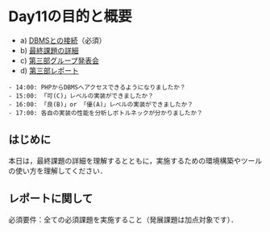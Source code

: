 # Day11の目的と概要

-   a) [DBMSとの接続](./connection_to_dbms "DBMSとの接続")（必須）
-   b) [最終課題の詳細](./final_task_details "最終課題の詳細")
-   c) [第三部グループ発表会](../part3_5/last_presentation.md "第三部グループ発表会")
-   d) [第三部レポート](../../report/report.html#id6 "第三部レポート")

```{admonition} 本日の進捗確認チェックリスト
- 14:00: PHPからDBMSへアクセスできるようになりましたか？
- 15:00: 「可(C)」レベルの実装ができましたか？
- 16:00: 「良(B)」or 「優(A)」レベルの実装ができましたか？
- 17:00: 各自の実装の性能を分析しボトルネックが分かりましたか？
```
## はじめに

本日は，最終課題の詳細を理解するとともに，実施するための環境構築やツールの使い方を理解してください．

## レポートに関して

必須要件：全ての必須課題を実施すること（発展課題は加点対象です）．